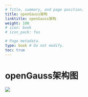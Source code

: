 ```yaml
---
# Title, summary, and page position.
title: openGauss架构 
linktitle: openGauss架构
weight: 100
# icon: book
# icon_pack: fas

# Page metadata.
type: book # Do not modify.
toc: true
---
```


# openGauss架构图

![](https://cdn.attack204.com/20220615224900.png)



